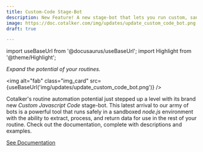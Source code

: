 ```yaml
---
title: Custom-Code Stage-Bot
description: New Feature! A new stage-bot that lets you run custom, sandboxed, Javascript code in your routines to extract, process, and return data.
image: https://doc.cotalker.com/img/updates/update_custom_code_bot.png
draft: true

---
```


import useBaseUrl from '@docusaurus/useBaseUrl'; 
import Highlight from '@theme/Highlight';


<div class="card-demo">
<div class="card">
<div class="card__header">

<span className="hero__subtitle"><em>Expand the potential of your routines.</em></span>

</div>
<div class="card__image">

<img alt="fab" class="img_card" src={useBaseUrl('img/updates/update_custom_code_bot.png')} />
<br/>

</div>
<div class="card__body">

Cotalker's routine automation potential just stepped up a level with its brand new _Custom Javascript Code_ stage-bot. This latest arrival to our army of bots is a powerful tool that runs safely in a sandboxed _node.js_ environment with the ability to extract, process, and return data for use in the rest of your routine. Check out the documentation, complete with descriptions and examples.

</div>
<div class="card__footer">

<a class ="button button--secondary button--block" href="/docs/documentation/automation/bots/ccjs">See Documentation</a>
<br/>

</div>
</div>
</div>
